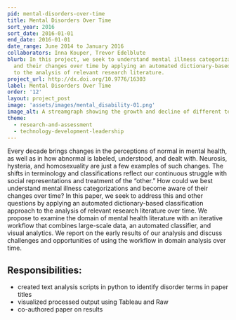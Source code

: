 ```yaml
---
pid: mental-disorders-over-time
title: Mental Disorders Over Time
sort_year: 2016
sort_date: 2016-01-01
end_date: 2016-01-01
date_range: June 2014 to January 2016
collaborators: Inna Kouper, Trevor Edelblute
blurb: In this project, we seek to understand mental illness categorizations
  and their changes over time by applying an automated dictionary-based classification approach
  to the analysis of relevant research literature.
project_url: http://dx.doi.org/10.9776/16303
label: Mental Disorders Over Time
order: '12'
layout: project_post
image: 'assets/images/mental_disability-01.png'
image_alt: A streamgraph showing the growth and decline of different terms related to mental disorders over time.
theme: 
  - research-and-assessment
  - technology-development-leadership
---
```

Every decade brings changes in the perceptions of normal in mental health,
  as well as in how abnormal is labeled, understood, and dealt with. Neurosis, hysteria,
  and homosexuality are just a few examples of such changes. The shifts in terminology
  and classifications reflect our continuous struggle with social representations
  and treatment of the “other.” How could we best understand mental illness categorizations
  and become aware of their changes over time? In this paper, we seek to address this
  and other questions by applying an automated dictionary-based classification approach
  to the analysis of relevant research literature over time. We propose to examine
  the domain of mental health literature with an iterative workflow that combines
  large-scale data, an automated classifier, and visual analytics. We report on the
  early results of our analysis and discuss challenges and opportunities of using
  the workflow in domain analysis over time.

## Responsibilities:

* created text analysis scripts in python to identify disorder terms in paper titles
* visualized processed output using Tableau and Raw
* co-authored paper on results
